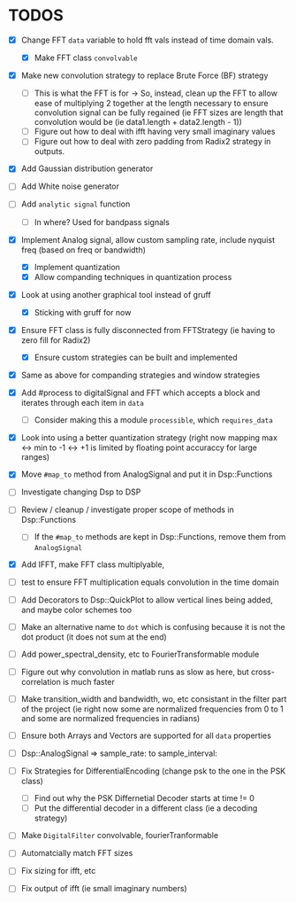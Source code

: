# TODOS

- [x] Change FFT `data` variable to hold fft vals instead of time domain vals. 
    - [x] Make FFT class `convolvable`  

- [x] Make new convolution strategy to replace Brute Force (BF) strategy
    - [ ] This is what the FFT is for -> So, instead, clean up the FFT to allow ease of multiplying 2 together at the length necessary to ensure convolution signal can be fully regained (ie FFT sizes are length that convolution would be (ie data1.length + data2.length - 1))
    - [ ] Figure out how to deal with ifft having very small imaginary values
    - [ ] Figure out how to deal with zero padding from Radix2 strategy in outputs. 
- [x] Add Gaussian distribution generator
- [ ] Add White noise generator
- [ ] Add `analytic signal` function 
    - [ ] In where? Used for bandpass signals
- [x] Implement Analog signal, allow custom sampling rate, include nyquist freq (based on freq or bandwidth)
    - [x] Implement quantization
    - [x] Allow companding techniques in quantization process
- [x] Look at using another graphical tool instead of gruff 
    - [x] Sticking with gruff for now
- [x] Ensure FFT class is fully disconnected from FFTStrategy (ie having to zero fill for Radix2)
    - [x] Ensure custom strategies can be built and implemented
- [x] Same as above for companding strategies and window strategies
- [x] Add #process to digitalSignal and FFT which accepts a block and iterates through each item in `data`
    - [ ] Consider making this a module `processible`, which `requires_data`
- [x] Look into using a better quantization strategy (right now mapping max <-> min to -1 <-> +1 is limited by floating point accuraccy for large ranges)
- [x] Move `#map_to` method from AnalogSignal and put it in Dsp::Functions
- [ ] Investigate changing Dsp to DSP
- [ ] Review / cleanup / investigate proper scope of methods in Dsp::Functions
    - [ ] If the `#map_to` methods are kept in Dsp::Functions, remove them from `AnalogSignal`
- [x] Add IFFT, make FFT class multiplyable, 
- [ ] test to ensure FFT multiplication equals convolution in the time domain
- [ ] Add Decorators to Dsp::QuickPlot to allow vertical lines being added, and maybe color schemes too 
- [ ] Make an alternative name to `dot` which is confusing because it is not the dot product (it does not sum at the end)
- [ ] Add power_spectral_density, etc to FourierTransformable module
- [ ] Figure out why convolution in matlab runs as slow as here, but cross-correlation is much faster
- [ ] Make transition_width and bandwidth, wo, etc consistant in the filter part of the project (ie right now some are normalized frequencies from 0 to 1 and some are normalized frequencies in radians)
- [ ] Ensure both Arrays and Vectors are supported for all `data` properties
- [ ] Dsp::AnalogSignal => sample_rate: to sample_interval:
- [ ] Fix Strategies for DifferentialEncoding (change psk to the one in the PSK class)
    - [ ] Find out why the PSK Differnetial Decoder starts at time != 0 
    - [ ] Put the differential decoder in a different class (ie a decoding strategy)
- [ ] Make `DigitalFilter` convolvable, fourierTranformable 
- [ ] Automatcially match FFT sizes
- [ ] Fix sizing for ifft, etc
- [ ] Fix output of ifft (ie small imaginary numbers)

